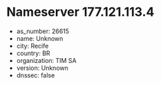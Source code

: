 # Nameserver 177.121.113.4

* as_number: 26615
* name: Unknown
* city: Recife
* country: BR
* organization: TIM SA
* version: Unknown
* dnssec: false
